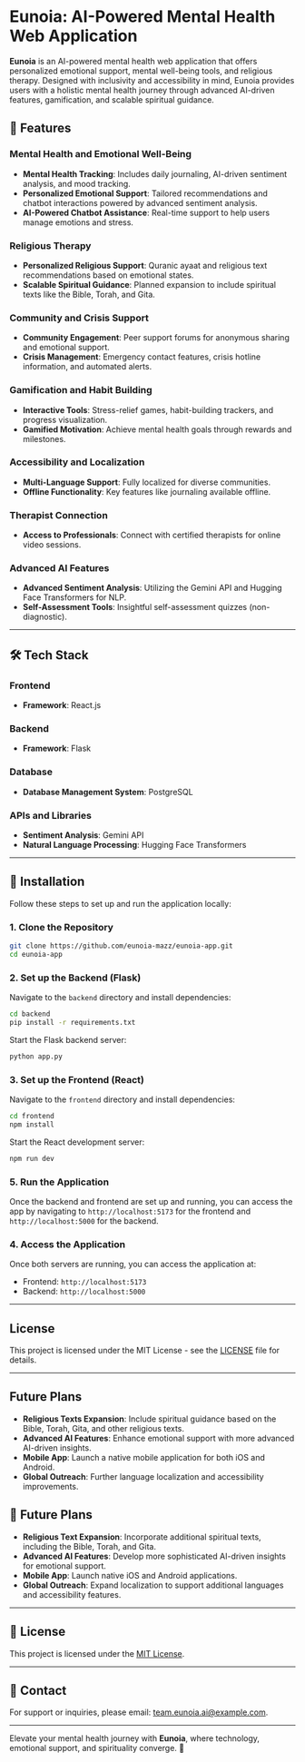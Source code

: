 # Eunoia: AI-Powered Mental Health Web Application

**Eunoia** is an AI-powered mental health web application that offers personalized emotional support, mental well-being tools, and religious therapy. Designed with inclusivity and accessibility in mind, Eunoia provides users with a holistic mental health journey through advanced AI-driven features, gamification, and scalable spiritual guidance.

## 🌟 Features

### Mental Health and Emotional Well-Being

- **Mental Health Tracking**: Includes daily journaling, AI-driven sentiment analysis, and mood tracking.
- **Personalized Emotional Support**: Tailored recommendations and chatbot interactions powered by advanced sentiment analysis.
- **AI-Powered Chatbot Assistance**: Real-time support to help users manage emotions and stress.

### Religious Therapy

- **Personalized Religious Support**: Quranic ayaat and religious text recommendations based on emotional states.
- **Scalable Spiritual Guidance**: Planned expansion to include spiritual texts like the Bible, Torah, and Gita.

### Community and Crisis Support

- **Community Engagement**: Peer support forums for anonymous sharing and emotional support.
- **Crisis Management**: Emergency contact features, crisis hotline information, and automated alerts.

### Gamification and Habit Building

- **Interactive Tools**: Stress-relief games, habit-building trackers, and progress visualization.
- **Gamified Motivation**: Achieve mental health goals through rewards and milestones.

### Accessibility and Localization

- **Multi-Language Support**: Fully localized for diverse communities.
- **Offline Functionality**: Key features like journaling available offline.

### Therapist Connection

- **Access to Professionals**: Connect with certified therapists for online video sessions.

### Advanced AI Features

- **Advanced Sentiment Analysis**: Utilizing the Gemini API and Hugging Face Transformers for NLP.
- **Self-Assessment Tools**: Insightful self-assessment quizzes (non-diagnostic).

---

## 🛠️ Tech Stack

### Frontend

- **Framework**: React.js

### Backend

- **Framework**: Flask

### Database

- **Database Management System**: PostgreSQL

### APIs and Libraries

- **Sentiment Analysis**: Gemini API
- **Natural Language Processing**: Hugging Face Transformers

---

## 📖 Installation

Follow these steps to set up and run the application locally:

### 1. Clone the Repository

```bash
git clone https://github.com/eunoia-mazz/eunoia-app.git
cd eunoia-app
```

### 2. Set up the Backend (Flask)

Navigate to the `backend` directory and install dependencies:

```bash
cd backend
pip install -r requirements.txt
```

Start the Flask backend server:

```bash
python app.py
```

### 3. Set up the Frontend (React)

Navigate to the `frontend` directory and install dependencies:

```bash
cd frontend
npm install
```

Start the React development server:

```bash
npm run dev
```

### 5. Run the Application

Once the backend and frontend are set up and running, you can access the app by navigating to `http://localhost:5173` for the frontend and `http://localhost:5000` for the backend.

### 4. Access the Application

Once both servers are running, you can access the application at:

- Frontend: `http://localhost:5173`
- Backend: `http://localhost:5000`

---

## License

This project is licensed under the MIT License - see the [LICENSE](LICENSE) file for details.

---

## Future Plans

- **Religious Texts Expansion**: Include spiritual guidance based on the Bible, Torah, Gita, and other religious texts.
- **Advanced AI Features**: Enhance emotional support with more advanced AI-driven insights.
- **Mobile App**: Launch a native mobile application for both iOS and Android.
- **Global Outreach**: Further language localization and accessibility improvements.

## 🎯 Future Plans

- **Religious Text Expansion**: Incorporate additional spiritual texts, including the Bible, Torah, and Gita.
- **Advanced AI Features**: Develop more sophisticated AI-driven insights for emotional support.
- **Mobile App**: Launch native iOS and Android applications.
- **Global Outreach**: Expand localization to support additional languages and accessibility features.

---

## 📜 License

This project is licensed under the [MIT License](LICENSE).

---

## 📧 Contact

For support or inquiries, please email: [team.eunoia.ai@example.com](mailto:team.eunoia.ai@example.com).

---

Elevate your mental health journey with **Eunoia**, where technology, emotional support, and spirituality converge. 💙
